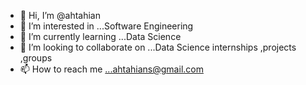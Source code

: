 - 👋 Hi, I’m @ahtahian
- 👀 I’m interested in ...Software Engineering
- 🌱 I’m currently learning ...Data Science
- 💞️ I’m looking to collaborate on ...Data Science internships ,projects ,groups
- 📫 How to reach me ...ahtahians@gmail.com

<!---
ahtahian/ahtahian is a ✨ special ✨ repository because its `README.md` (this file) appears on your GitHub profile.
You can click the Preview link to take a look at your changes.
--->
